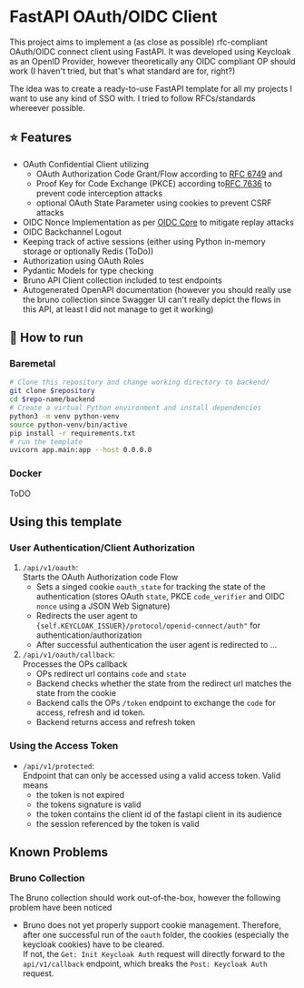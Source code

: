 # FastAPI OAuth/OIDC Client
This project aims to implement a (as close as possible) rfc-compliant OAuth/OIDC connect client using FastAPI. It was developed using Keycloak as an OpenID Provider, however theoretically any OIDC compliant OP should work (I haven't tried, but that's what standard are for, right?)  

The idea was to create a ready-to-use FastAPI template for all my projects I want to use any kind of SSO with. I tried to follow RFCs/standards whereever possible.

## ⭐ Features
- OAuth Confidential Client utilizing
    - OAuth Authorization Code Grant/Flow according to [RFC 6749](https://datatracker.ietf.org/doc/html/rfc6749#section-4.1) and
    - Proof Key for Code Exchange (PKCE) according to[RFC 7636](https://datatracker.ietf.org/doc/html/rfc7636) to prevent code interception attacks
    - optional OAuth State Parameter using cookies to prevent CSRF attacks
- OIDC Nonce Implementation as per [OIDC Core](https://openid.net/specs/openid-connect-core-1_0.html#AuthRequest) to mitigate replay attacks
- OIDC Backchannel Logout
- Keeping track of active sessions (either using Python in-memory storage or optionally Redis (ToDo))
- Authorization using OAuth Roles
- Pydantic Models for type checking
- Bruno API Client collection included to test endpoints
- Autogenerated OpenAPI documentation (however you should really use the bruno collection since Swagger UI can't really depict the flows in this API, at least I did not manage to get it working)

## 🔧 How to run
### Baremetal
```bash
# Clone this repository and change working directory to backend/
git clone $repository
cd $repo-name/backend
# Create a virtual Python environment and install dependencies
python3 -m venv python-venv
source python-venv/bin/active
pip install -r requirements.txt
# run the template
uvicorn app.main:app --host 0.0.0.0
```
### Docker
ToDO

## Using this template
### User Authentication/Client Authorization
1. `/api/v1/oauth`:  
Starts the OAuth Authorization code Flow
    - Sets a singed cookie `oauth_state` for tracking the state of the authentication (stores OAuth `state`, PKCE `code_verifier` and OIDC `nonce` using a JSON Web Signature)
    - Redirects the user agent to `{self.KEYCLOAK_ISSUER}/protocol/openid-connect/auth"` for authentication/authorization
    - After successful authentication the user agent is redirected to ...
2. `/api/v1/oauth/callback`:  
Processes the OPs callback
    - OPs redirect url contains `code` and `state`
    - Backend checks whether the state from the redirect url matches the state from the cookie
    - Backend calls the OPs `/token` endpoint to exchange the `code` for access, refresh and id token.
    - Backend returns access and refresh token
### Using the Access Token
- `/api/v1/protected`:  
Endpoint that can only be accessed using a valid access token. Valid means
    - the token is not expired
    - the tokens signature is valid
    - the token contains the client id of the fastapi client in its audience
    - the session referenced by the token is valid

## Known Problems
### Bruno Collection
The Bruno collection should work out-of-the-box, however the following problem have been noticed
- Bruno does not yet properly support cookie management. Therefore, after one successful run of the `oauth` folder, the cookies (especially the keycloak cookies) have to be cleared.  
If not, the `Get: Init Keycloak Auth` request will directly forward to the `api/v1/callback` endpoint, which breaks the `Post: Keycloak Auth` request.